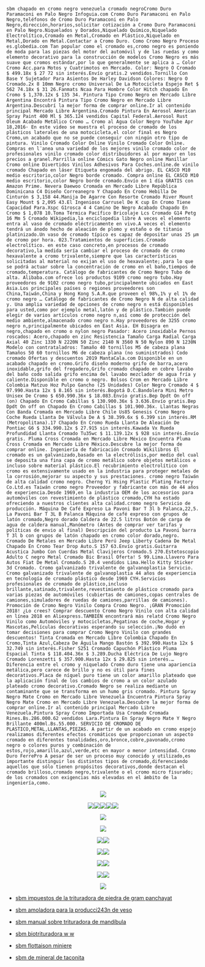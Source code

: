 
```
sbm chapado en cromo negro venezuela cromado negroCromo Duro Paramaconi en Palo Negro Infoguia.com Cromo Duro Paramaconi en Palo Negro,teléfonos de Cromo Duro Paramaconi en Palo Negro,dirección,horarios,solicitar cotización a Cromo Duro Paramaconi en Palo Negro.Niquelados y Dorados,Niquelado Químico,Niquelado Electrolítico,Cromado en Metal,Cromado en Plástico,Niquelado en Metal,Dorado en Metal.Contactar a Cromo Duro. Como Cromo Negro Proceso es.globedia.com Tan popular como el cromado es,cromo negro es poniendo de moda para las piezas del motor del automóvil y de las ruedas y como elemento decorativo para la construcción de modelos Cromo Negro es más suave que cromos estándar,por lo que generalmente se aplica a … Color Cromo Acc.para Motos y Cuatrimotos en Mercado. Color: Negro O Cromado $ 499.18x $ 27 72 sin interés.Envío gratis.2 vendidos.Tornillo Con Base Y Sujetador Para Asientos De Harley Davidson Colores: Negro O Cromado.2x 8 10mm Negro cromo Universal De La Motocicleta Espejo Ret $ 562 74.18x $ 31 26.Fanmats Ncaa Para Hombre Color Hitch chapado En Cromo $ 1,370.12x $ 135 34. Pintura Tipo Cromo Negro en Mercado Libre Argentina Encontrá Pintura Tipo Cromo Negro en Mercado Libre Argentina.Descubrí la mejor forma de comprar online.Ir al contenido principal Mercado Libre Argentina.Cromado Pintura En Aerosol American Spray Paint 400 Ml $ 365.124 vendidos Capital Federal.Aerosol Rust Oleum Acabado Metálico Cromo … Cromo al Agua Color Negro YouTube Apr 18,2016· En este video se muestra el proceso de cromado de los plásticos laterales de una motocicleta,el color final es Negro Cromo,un acabado que no se puede conseguir con ningún otro tipo de pintura. Vinilo Cromado Color Online Vinilo Cromado Color Online. Compras en l¨anea una variedad de los mejores vinilo cromado color de profesionales vinilo cromado color distribuidores al por mayor en los precios a granel.Parrilla online Cómics Gato Negro online Manillar Cromo online Divertidos Vinilos Adhesivos Para Coches.online.de vinilo cromado Chapado en láser Etiqueta engomada del abrigo. EL CASCO M10 medio escritorio,color Negro borde cromado. Compra online EL CASCO M10 medio escritorio,color Negro borde cromado.Envío en 1 día GRATIS con Amazon Prime. Nevera Daewoo Cromada en Mercado Libre República Dominicana C4 Diseño Correanegro Y Chapado En Cromo Hebilla De Cinturón $ 3,158 44.Manija De Agarre Con Resorte Cromado River Mount Easy Mount $ 2,095 43.El Ingenioso Carrusel De K cup En Cromo Tiene Capacidad Para.Xspc G1rosca 4 4 Camino De Negro Acabado Chapado En Cromo $ 1,078 10.Toma Térmica Pacífico Bricolaje Lcs Cromado G14 Petg 16 Mm 5 Cromado Wikipedia,la enciclopedia libre A veces el elemento entra al vaso de cromado eléctricamente en vivo.A veces el elemento tendrá un ánodo hecho de aleación de plomo y estaño o de titanio platinizado.Un vaso de cromado típico es capaz de depositar unas 25 µm de cromo por hora. 023.Tratamientos de superficies.Cromado electrolítico. en este caso concreto,en procesos de cromado decorativo,la medida sería cambiar el proceso de cromado de cromo hexavalente a cromo trivalente,siempre que las características solicitadas al material no exijan el uso de hexavalente;.para lo que se podrá actuar sobre la concentración de cromo en el baño,tiempos de cromado,temperatura. Catálogo de fabricantes de Cromo Negro Tubo de alta. Alibaba.com ofrece los productos 9109 cromo negro tubo.Hay proveedores de 9102 cromo negro tubo,principalmente ubicados en East Asia.Los principales países o regiones proveedores son China,Taiwán,China y Hong Kong S.A.R.que proveen el 98%,1% y el 1% de cromo negro … Catálogo de fabricantes de Cromo Negro N de alta calidad y. Una amplia variedad de opciones de cromo negro n está disponibles para usted,como por ejemplo metal,latón y de plástico.También puede elegir de varios artículos cromo negro n,así como de protección del medio ambiente,almacenado cromo negro n.Hay proveedores de 3255 cromo negro n,principalmente ubicados en East Asia. EH Bisagra en negro,chapado en cromo o nylon negro Pasador: Acero inoxidable Pernos roscados: Acero,chapado en zinc Resistencia Tamaño Carga Radial Carga Axial 40 Zinc 1330 N 2220N 50 Zinc 2140 N 3560 N 50 Nylon 890 N 1230N Modelo con contrataladros: Tamaño 40 tornillos M5 de cabeza plana Tamaños 50 60 tornillos M6 de cabeza plana (no suministrados) Codo cromado Ofertas y descuentos 2019 MantaCala.com Disponible en un acabado chapado en cromo.Grifo diseño moderno grifo de barra,acero inoxidable,grifo del fregadero,Grifo cromado chapado en cobre lavabo del baño codo salida grifo encima del lavabo mezclador de agua fría y caliente.Disponible en cromo o negro. Bolsos Crom en Mercado Libre Colombia Matzuo Hoz Pulpo Gancho (25 Unidades) Color Negro Cromado 4 $ 97.990.Hasta 12x $ 8.165 sin interés.Bogotá D.C.Bandolera Mini Metro Unisex De Cromo $ 650.990.36x $ 18.083.Envío gratis.Bep Dpdt On off (on) Chapado En Cromo Cabillas $ 130.900.36x $ 3.636.Envío gratis.Bep Dpdt On off on Chapado En Cromo Cabillas $ 101.900.36x. Llantas Negras Con Banda Cromada en Mercado Libre Chile Us85 Genesis Cromo Negro Coche Rueda Llanta De Válvula De A $ 38.399.6x $ 6.399 sin interés.RM (Metropolitana).17 Chapado En Cromo Rueda Llanta De Aleación De Pontiac G6 $ 334.990.12x $ 27.915 sin interés.Kawada Vx Rueda Profundidad Llanta Cromado Tu35wc $ 11.139.12x $ 928 sin interés.Envío gratis. Pluma Cross Cromada en Mercado Libre México Encuentra Pluma Cross Cromada en Mercado Libre México.Descubre la mejor forma de comprar online. Ingeniería de fabricación Cromado Wikilibros El cromado es un galvanizado,basado en la electrólisis,por medio del cual se deposita una fina capa de cromo metálico sobre objetos metálicos e incluso sobre material plástico.El recubrimiento electrolítico con cromo es extensivamente usado en la industria para proteger metales de la corrosión,mejorar su aspecto y sus prestaciones. cromo negro Taiwán de alta calidad cromo negro. Cherng Yi Hsing Plastic Plating Factory Co.Ltd.es Taiwán cromo negro Proveedor y fabricante con más de 44 años de experiencia.Desde 1969,en la industria OEM de los accesorios para automóviles con revestimiento de plástico cromado,CYH ha estado ofreciendo a nuestros clientes alta calidad.cromo negro Servicio de producción. Máquina De Café Expreso La Pavoni Bar T 3l b Palanca,22,5. La Pavoni Bar T 3L B Palanca Máquina de café expreso con grupos de latón cromado,Negro dorado Caldera de 22.5 litros Botón de carga de agua de caldera manual,Manómetro (Antes de comprar ver tarifas y políticas de envio al final) Descripción del producto La Pavoni barra T 3l b con grupos de latón chapado en cromo color dorado,negro. Cromado De Metales en Mercado Libre Perú Jeep Liberty Cadena De Metal Chapado En Cromo Tear Drop Auto.S 157 63.Envío gratis.Guitarra Acustica Jumbo Con Cuerdas Metal Clavijeros Cromado.S 270.Estetoscopio Adulto C negro Metal Cromado Bic Brasil Oferta! S 99.Lima.Llavero Para Autos Fiat De Metal Cromado.S 20.4 vendidos Lima.Hello Kitty Sticker 3d Cromado. Cromo galvanizado trivalente de galvanoplastia Servicio. Cromo galvanizado trivalente de galvanoplastia 44 años de experiencia en tecnología de cromado plástico desde 1969 CYH.Servicios profesionales de cromado de plástico,incluso brillante,satinado,trivalente,revestimiento de plástico cromado para varias piezas de automóviles (cubiertas de camiones,copas centrales de camiones,simuladores de ruedas de camiones,parrillas de camiones). Promoción de Cromo Negro Vinilo Compra Cromo Negro. ¡GRAN Promoción 2018! ¿Lo crees? Comprar descuento Cromo Negro Vinilo con alta calidad en línea 2018 en Aliexpress.TAMBIÉN encontrará más relatd Cromo Negro Vinilo como Automóviles y motocicletas,Pegatinas de coche,Hogar y Mascotas,Películas decorativas esperando su selección.¡No dudó en tomar decisiones para comprar Cromo Negro Vinilo con grandes descuentos! Tinta Cromada en Mercado Libre Colombia Chapado En Cromo,Tinta Azul,Cabeza De Águila Mango Bastón $ 392.990.Hasta 12x $ 32.749 sin interés.Fisher S251 Cromado Capuchón Plástico Pluma Espacial Tinta $ 118.404.36x $ 3.289.Ducha Eléctrica De Lujo Negro Cromado Lorenzetti $ 357.900.Hasta 12x $ 29.825 sin interés.… Diferencia entre el cromo y niquelado Cromo duro tiene una apariencia metálica,pero carece de brillo y no es útil para fines decorativos.Placa de níquel puro tiene un color amarillo plateado que la aplicación final de los cambios de cromo a un color azulado plateado cromo decorativo.Cromado Negro se realiza mediante un contaminante que se transforma en un humo gris cromado. Pintura Spray Negro Mate Cromo en Mercado Libre Venezuela Encuentra Pintura Spray Negro Mate Cromo en Mercado Libre Venezuela.Descubre la mejor forma de comprar online.Ir al contenido principal Mercado Libre Venezuela.Pintura Spray Cromo Importada Usa Cromado Cromada Rines.Bs.286.000.62 vendidos Lara.Pintura En Spray Negro Mate Y Negro Brillante 400ml.Bs.55.000. SERVICIO DE CROMADO DE PLASTICO,METAL,LLANTAS,PIEZAS. A partir de un acabado en cromo espejo realizamos diferentes efectos cromáticos que proporcionan un aspecto cromado en diferentes tonalidades,oro,bronce,cobre,pavonado,cromo negro o colores puros y combinación de estos,rojo,amarillo,azul,verde,etc en mayor o menor intensidad. Cromo Duro FerrePro A pesar de ser un proceso muy conocido y utilizado,es importante distinguir los distintos tipos de cromado,diferenciando aquellos que sólo tienen propósitos decorativos,donde destacan el cromado brilloso,cromado negro,trivalente o el cromo micro fisurado; de los cromados con exigencias más elevadas en el ámbito de la ingeniería,como. 
```

<div align="center">

<a href="https://es-crusher.shibang-china.com/github&k=sbm+chapado+en+cromo+negro+venezuela+cromado+negro"><img src="https://static.shibang-china.com/es/crusher/logo.jpg"></a>

<a href="https://es-crusher.shibang-china.com/github&k=sbm+chapado+en+cromo+negro+venezuela+cromado+negro"><img src="https://static.shibang-china.com/es/crusher/index.jpg"></a><a href="https://es-crusher.shibang-china.com/material.htmlgithub&k=sbm+chapado+en+cromo+negro+venezuela+cromado+negro"><img src="https://static.shibang-china.com/es/crusher/material.jpg"></a><a href="https://es-crusher.shibang-china.com/application.htmlgithub&k=sbm+chapado+en+cromo+negro+venezuela+cromado+negro"><img src="https://static.shibang-china.com/es/crusher/application.jpg"></a><a href="https://es-crusher.shibang-china.com/aboutus.htmlgithub&k=sbm+chapado+en+cromo+negro+venezuela+cromado+negro"><img src="https://static.shibang-china.com/es/crusher/aboutus.jpg"></a><a href="https://es-crusher.shibang-china.com/contact.htmlgithub&k=sbm+chapado+en+cromo+negro+venezuela+cromado+negro"><img src="https://static.shibang-china.com/es/crusher/contact.jpg"></a>

<a href="https://es-crusher.shibang-china.com/github&k=sbm+chapado+en+cromo+negro+venezuela+cromado+negro"><img src="https://static.shibang-china.com/es/crusher/banner.jpg"></a>

<a href="https://swt.shibang-china.com/github&k=sbm+chapado+en+cromo+negro+venezuela+cromado+negro"><img src="https://static.shibang-china.com/es/crusher/text.jpg"></a>

<a href="https://swt.shibang-china.com/github&k=sbm+chapado+en+cromo+negro+venezuela+cromado+negro"><img src="https://static.shibang-china.com/es/crusher/chat.jpg"></a><a href="https://es-crusher.shibang-china.com/contact.htmlgithub&k=sbm+chapado+en+cromo+negro+venezuela+cromado+negro"><img src="https://static.shibang-china.com/es/crusher/message.jpg"></a>

<a href="https://es-crusher.shibang-china.com/products/pe.htmlgithub&k=sbm+chapado+en+cromo+negro+venezuela+cromado+negro"><img src="https://static.shibang-china.com/es/crusher/pe.jpg"></a><a href="https://es-crusher.shibang-china.com/products/pf.htmlgithub&k=sbm+chapado+en+cromo+negro+venezuela+cromado+negro"><img src="https://static.shibang-china.com/es/crusher/pf.jpg"></a>

<a href="https://es-crusher.shibang-china.com/products/hpt.htmlgithub&k=sbm+chapado+en+cromo+negro+venezuela+cromado+negro"><img src="https://static.shibang-china.com/es/crusher/hpt.jpg"></a><a href="https://es-crusher.shibang-china.com/products/vsi.htmlgithub&k=sbm+chapado+en+cromo+negro+venezuela+cromado+negro"><img src="https://static.shibang-china.com/es/crusher/vsi.jpg"></a>

<a href="https://es-crusher.shibang-china.com/products/klv.htmlgithub&k=sbm+chapado+en+cromo+negro+venezuela+cromado+negro"><img src="https://static.shibang-china.com/es/crusher/klv.jpg"></a><a href="https://es-crusher.shibang-china.com/products/portable.htmlgithub&k=sbm+chapado+en+cromo+negro+venezuela+cromado+negro"><img src="https://static.shibang-china.com/es/crusher/portable.jpg"></a>

<a href="https://swt.shibang-china.com/github&k=sbm+chapado+en+cromo+negro+venezuela+cromado+negro"><img src="https://static.shibang-china.com/es/crusher/case.jpg"></a>

</div>


* [sbm impuestos de la trituradora de piedra de gram panchayat](sbm%20impuestos%20de%20la%20trituradora%20de%20piedra%20de%20gram%20panchayat.md)

* [sbm amoladora para la producci243n de yeso](sbm%20amoladora%20para%20la%20producci243n%20de%20yeso.md)

* [sbm manual sobre trituradora de mandíbula](sbm%20manual%20sobre%20trituradora%20de%20mand%C3%ADbula.md)

* [sbm biotrituradora w w](sbm%20biotrituradora%20w%20w.md)

* [sbm flottaison miniere](sbm%20flottaison%20miniere.md)

* [sbm de mineral de taconita](sbm%20de%20mineral%20de%20taconita.md)